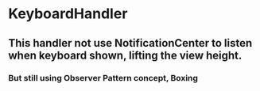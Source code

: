 # KeyboardHandler
## This handler not use NotificationCenter to listen when keyboard shown, lifting the view height.
### But still using Observer Pattern concept, Boxing
